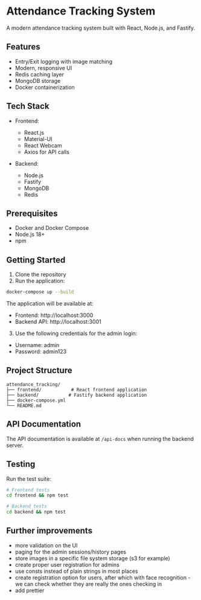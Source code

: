 # Attendance Tracking System

A modern attendance tracking system built with React, Node.js, and Fastify.

## Features

-   Entry/Exit logging with image matching
-   Modern, responsive UI
-   Redis caching layer
-   MongoDB storage
-   Docker containerization

## Tech Stack

-   Frontend:

    -   React.js
    -   Material-UI
    -   React Webcam
    -   Axios for API calls

-   Backend:
    -   Node.js
    -   Fastify
    -   MongoDB
    -   Redis

## Prerequisites

-   Docker and Docker Compose
-   Node.js 18+
-   npm

## Getting Started

1. Clone the repository
2. Run the application:

```bash
docker-compose up --build
```

The application will be available at:

-   Frontend: http://localhost:3000
-   Backend API: http://localhost:3001

3. Use the following credentials for the admin login:

-   Username: admin
-   Password: admin123

## Project Structure

```
attendance_tracking/
├── frontend/           # React frontend application
├── backend/           # Fastify backend application
├── docker-compose.yml
└── README.md
```

## API Documentation

The API documentation is available at `/api-docs` when running the backend server.

## Testing

Run the test suite:

```bash
# Frontend tests
cd frontend && npm test

# Backend tests
cd backend && npm test
```

## Further improvements

-   more validation on the UI
-   paging for the admin sessions/history pages
-   store images in a specific file system storage (s3 for example)
-   create proper user registration for admins
-   use consts instead of plain strings in most places
-   create registration option for users, after which with face recognition - we can check whether they are really the ones checking in
-   add prettier
